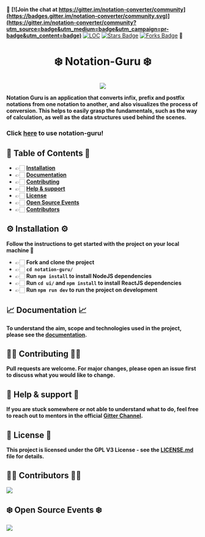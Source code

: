 🚩 **[![Join the chat at https://gitter.im/notation-converter/community](https://badges.gitter.im/notation-converter/community.svg)](https://gitter.im/notation-converter/community?utm_source=badge&utm_medium=badge&utm_campaign=pr-badge&utm_content=badge)**
<a href="https://github.com/adityabisoi/notation-guru"><img src="https://sloc.xyz/github/adityabisoi/notation-converter" alt="LOC"/></a>
<a href="https://github.com/adityabisoi/notation-guru/stargazers"><img src="https://img.shields.io/github/stars/adityabisoi/notation-converter" alt="Stars Badge"/></a>
<a href="https://github.com/adityabisoi/notation-guru/network/members"><img src="https://img.shields.io/github/forks/adityabisoi/notation-converter" alt="Forks Badge"/></a> 🚩

# <p align = "center"> ❄️ Notation-Guru ❄️ </p>

<p align="center" width="100%"><img src="https://user-images.githubusercontent.com/86164395/145943167-45765c08-7057-4645-bfc9-c5a1529b2cfd.jpg"></p>
   
****Notation Guru is an application that converts infix, prefix and postfix notations from one notation to another, and also visualizes the process of conversion. This helps to easily grasp the fundamentals, such as the way of calculation, as well as the data structures used behind the scenes.****


### Click [here](https://notation-guru.herokuapp.com/) to use notation-guru!

## 📝 Table of Contents 📝
 
  - 👉🏻 **[Installation](https://github.com/Chayan-11/notation-converter/blob/main/README.md#installation)**
  - 👉🏻 **[Documentation](https://github.com/Chayan-11/notation-converter/blob/main/README.md#documentation)**
  - 👉🏻 **[Contributing](https://github.com/Chayan-11/notation-converter/blob/main/README.md#contributing)**
  - 👉🏻 **[Help & support](https://github.com/Chayan-11/notation-converter/blob/main/README.md#help--support)**
  - 👉🏻 **[License](https://github.com/Chayan-11/notation-converter/blob/main/README.md#license)**
  - 👉🏻 **[Open Source Events](https://github.com/Chayan-11/notation-converter/blob/main/README.md#open-source-events)**
  - 👉🏻 **[Contributors](https://github.com/Chayan-11/notation-converter/blob/main/README.md#contributors)**
 
## ⚙️ Installation ⚙️

**Follow the instructions to get started with the project on your local machine 🚀**

* 👉🏻 **Fork and clone the project**
* 👉🏻 **`cd notation-guru/`**
* 👉🏻 **Run `npm install` to install NodeJS dependencies**
* 👉🏻 **Run `cd ui/` and `npm install` to install ReactJS dependencies**
* 👉🏻 **Run `npm run dev` to run the project on development**

## 📈 Documentation 📈

**To understand the aim, scope and technologies used in the project, please see the [documentation](https://bit.ly/333oeRj).**

## 💪🏻 Contributing 💪🏻

**Pull requests are welcome. For major changes, please open an issue first to discuss what you would like to change.**

## 🤝 Help & support 🤝

**If you are stuck somewhere or not able to understand what to do, feel free to reach out to mentors in the official [Gitter Channel](https://gitter.im/notation-converter/community).**

## 🔴 License 🔴

**This project is licensed under the GPL V3 License - see the [LICENSE.md](https://github.com/adityabisoi/notation-converter/blob/main/LICENSE) file for details.**

## 💁🏻 Contributors 💁🏻
<a href="https://github.com/adityabisoi/notation-guru/graphs/contributors">
  <img src="https://contrib.rocks/image?repo=adityabisoi/notation-guru" />
</a>

## ❄️ Open Source Events ❄️
 <img  src="https://vchrombiediary.files.wordpress.com/2017/12/screenshot-from-2017-12-05-17-02-03-another-copy-e1512483232128.png" href="https://kwoc.kossiitkgp.org/">
